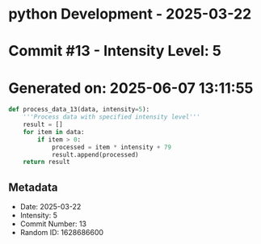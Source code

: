 ﻿# python Development - 2025-03-22
# Commit #13 - Intensity Level: 5
# Generated on: 2025-06-07 13:11:55
```python
def process_data_13(data, intensity=5):
    '''Process data with specified intensity level'''
    result = []
    for item in data:
        if item > 0:
            processed = item * intensity + 79
            result.append(processed)
    return result
```
## Metadata
- Date: 2025-03-22
- Intensity: 5
- Commit Number: 13
- Random ID: 1628686600
